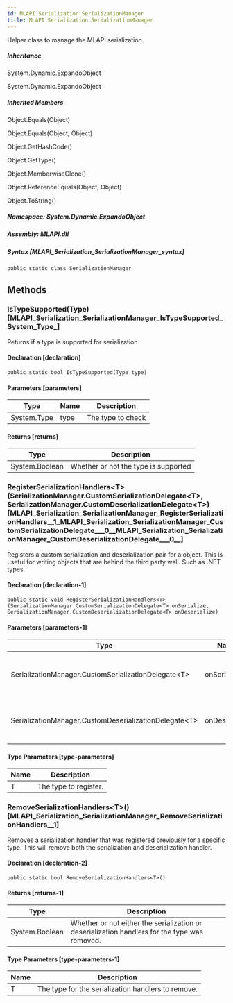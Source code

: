 ```yaml
---  
id: MLAPI.Serialization.SerializationManager  
title: MLAPI.Serialization.SerializationManager  
---
```


<div class="markdown level0 summary" markdown="1">

Helper class to manage the MLAPI serialization.

</div>

<div class="markdown level0 conceptual" markdown="1">

</div>

<div class="inheritance" markdown="1">

##### Inheritance

<div class="level0" markdown="1">

System.Dynamic.ExpandoObject

</div>

<div class="level1" markdown="1">

System.Dynamic.ExpandoObject

</div>

</div>

<div class="inheritedMembers" markdown="1">

##### Inherited Members

<div markdown="1">

Object.Equals(Object)

</div>

<div markdown="1">

Object.Equals(Object, Object)

</div>

<div markdown="1">

Object.GetHashCode()

</div>

<div markdown="1">

Object.GetType()

</div>

<div markdown="1">

Object.MemberwiseClone()

</div>

<div markdown="1">

Object.ReferenceEquals(Object, Object)

</div>

<div markdown="1">

Object.ToString()

</div>

</div>

##### **Namespace**: System.Dynamic.ExpandoObject

##### **Assembly**: MLAPI.dll

##### Syntax [MLAPI_Serialization_SerializationManager_syntax]

    public static class SerializationManager

## Methods 

### IsTypeSupported(Type) [MLAPI_Serialization_SerializationManager_IsTypeSupported_System_Type_]

<div class="markdown level1 summary" markdown="1">

Returns if a type is supported for serialization

</div>

<div class="markdown level1 conceptual" markdown="1">

</div>

#### Declaration [declaration]

    public static bool IsTypeSupported(Type type)

#### Parameters [parameters]

| Type        | Name | Description       |
|-------------|------|-------------------|
| System.Type | type | The type to check |

#### Returns [returns]

| Type           | Description                          |
|----------------|--------------------------------------|
| System.Boolean | Whether or not the type is supported |

### RegisterSerializationHandlers\<T\>(SerializationManager.CustomSerializationDelegate\<T\>, SerializationManager.CustomDeserializationDelegate\<T\>) [MLAPI_Serialization_SerializationManager_RegisterSerializationHandlers__1_MLAPI_Serialization_SerializationManager_CustomSerializationDelegate___0__MLAPI_Serialization_SerializationManager_CustomDeserializationDelegate___0__]

<div class="markdown level1 summary" markdown="1">

Registers a custom serialization and deserialization pair for a object.
This is useful for writing objects that are behind the third party wall.
Such as .NET types.

</div>

<div class="markdown level1 conceptual" markdown="1">

</div>

#### Declaration [declaration-1]

    public static void RegisterSerializationHandlers<T>(SerializationManager.CustomSerializationDelegate<T> onSerialize, SerializationManager.CustomDeserializationDelegate<T> onDeserialize)

#### Parameters [parameters-1]

| Type                                                    | Name          | Description                                     |
|---------------------------------------------------------|---------------|-------------------------------------------------|
| SerializationManager.CustomSerializationDelegate\<T\>   | onSerialize   | The delegate to invoke to serialize the type.   |
| SerializationManager.CustomDeserializationDelegate\<T\> | onDeserialize | The delegate to invoke to deserialize the type. |

#### Type Parameters [type-parameters]

| Name | Description           |
|------|-----------------------|
| T    | The type to register. |

### RemoveSerializationHandlers\<T\>() [MLAPI_Serialization_SerializationManager_RemoveSerializationHandlers__1]

<div class="markdown level1 summary" markdown="1">

Removes a serialization handler that was registered previously for a
specific type. This will remove both the serialization and
deserialization handler.

</div>

<div class="markdown level1 conceptual" markdown="1">

</div>

#### Declaration [declaration-2]

    public static bool RemoveSerializationHandlers<T>()

#### Returns [returns-1]

| Type           | Description                                                                                   |
|----------------|-----------------------------------------------------------------------------------------------|
| System.Boolean | Whether or not either the serialization or deserialization handlers for the type was removed. |

#### Type Parameters [type-parameters-1]

| Name | Description                                        |
|------|----------------------------------------------------|
| T    | The type for the serialization handlers to remove. |
